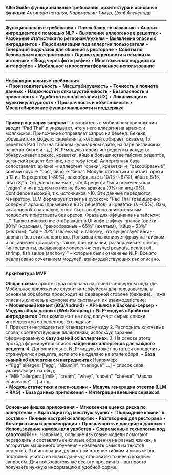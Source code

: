 **AllerGuide: функциональные требования, архитектура и основные функции**
*Антипова наталья, Каримуллин Тимур, Цхай Александр*

---

**Функциональные требования**
	•	**Поиск блюд по названию**
	•	**Анализ ингредиентов с помощью NLP**
	•	**Выявление аллергенов в рецептах**
	•	**Разбиение статистики по регионам/кухням**
	•	**Выявление опасных ингредиентов**
	•	**Персонализация под аллергии пользователя**
	•	**Генерация подсказок для общения в ресторане**
	•	**Советы по безопасным альтернативам**
	•	**Оценка уверенности и ссылки на источники**
	•	**Ввод через фотографию**
	•	**Многоязычная поддержка интерфейса**
	•	**Мобильное и кроссплатформенное использование**

---

**Нефункциональные требования**  
	•	**Производительность**
	•	**Масштабируемость**
	•	**Точность и полнота данных**
	•	**Надежность и отказоустойчивость**
	•	**Безопасность и приватность**
	•	**Удобство использования (UX)**
	•	**Локализация и мультикультурность**
	•	**Прозрачность и объяснимость**
	•	**Масштабирование функциональности и поддержка**

---

**Пример сценария запроса** Пользователь в мобильном приложении вводит “Pad Thai” и указывает, что у него аллергия на арахис и моллюсков. Приложение отправляет запрос на бекенд. Бекенд обращается к модулю скрейпинга, который собирает, скажем, 15 рецептов Pad Thai (на тайском кулинарном сайте, на паре английских, на веган-блоге и т.д.). NLP-модуль парсит ингредиенты каждого: обнаруживает арахис, креветки, яйцо в большинстве тайских рецептов, веганский рецепт без них, но с тофу (соя). Аллергенная база сопоставляет: арахис -> аллергент “орехи”, креветки -> “ракообразные”, соевый соус -> “соя”, яйцо -> “яйца”. Модуль статистики считает: орехи в 12 из 15 рецептов (~80%), ракообразные в 10/15 (~67%), яйца в 8/15, соя в 3/15. Отдельно помечает, что 3 рецепта были помечены как “vegan” и ни в одном из них не было арахиса (0%) ни яиц (0%). Confidence высокий, т.к. источников >10. Эти данные передаются генератору. LLM формирует ответ на русском: “Pad Thai традиционно содержит арахис (примерно в 80% рецептов) и креветки (в ~65%). Вам, как аллергiku на арахис, стоит быть особенно внимательным: попросите приготовить без орехов. Фраза для официанта на тайском: …”. Также приложение отображает в UI инфографику: значок “орехи – 80%” (красным), “ракообразные – 65%” (желтым), “яйцо – 53%” (желтым), “соя – 20%” (зеленым), и галочку, что существует веган-вариант без этих аллергенов. Пользователь копирует фразу на тайском и показывает официанту; также, при желании, разворачивает список “ингредиенты, вызывающие опасения: crushed peanuts, peanut oil, shrimp, fish sauce (anchovy)” – которые были отмечены NLP. Все это реализовано сочетанием модулей, взаимодействующих как описано.  

---

**Архитектура MVP**  
  
**Общая схема:** архитектура основана на клиент-серверном подходе. Мобильное приложение служит интерфейсом для пользователя, а основная обработка происходит на серверной стороне (бекенде). Ниже описаны ключевые компоненты системы и их взаимодействие:  
	•	**Мобильный клиент (iOS/Android)**
	•	**API-шлюз и Backend-сервер**
	•	**Модуль сбора данных (Web Scraping)**
	•	**NLP-модуль обработки ингредиентов**
		Этот компонент на вход получает сырые списки ингредиентов из рецептов. Его задачи:  
	1.	Привести ингредиенты к стандартному виду
	2.	Распознать ключевые слова, соответствующие аллергенам, используя заранее сформированную **базу знаний об аллергенах**.
	3.	На основе этого прохода формируется список **найденных аллергенов для каждого рецепта**.
	4.	Дополнительно, NLP-модуль может пытаться определить страну/регион рецепта, если это не сделано на этапе сбора.
	•	**База знаний об аллергенах и ингредиентах**
		Например:  
	•	“Egg” allergen: [“egg”, “albumin”, “meringue”, …] – список слов, указывающих на яйца;  
	•	“Milk” allergen: [“milk”, “cream”, “whey”, “casein”, “cheese”, “масло сливочное”, …] и т.д.  
	•	**Модуль статистики и риск-оценки**
	•	**Модуль генерации ответов (LLM + RAG)**
	•	**База данных приложения**
	•	**Интеграции внешних сервисов**

---

**Основные фишки приложения**
	•	**Мгновенная оценка риска по аллергенам**
	•	**Адаптация под местную кухню**
	•	**“Подводные камни” в составе**
	•	**Личные настройки аллергии**
	•	**Разговорник для ресторана**
	•	**Альтернативы и рекомендации**
	•	**Прозрачность и доверие к данным**
	•	**Использование камеры для удобства**
	•	**Современные технологии под капотом**ИИ**. Например, большие языковые модели помогают переводить и составлять вежливые обращения на разных языках, а алгоритмы машинного обучения – извлекать смысл из текстов рецептов. Эти инновации делают приложение гибким и умным: оно постоянно учится на новых данных, становится точнее с каждым запросом. Для пользователя же все это прозрачно – вы просто получаете нужную информацию в удобной форме.  
